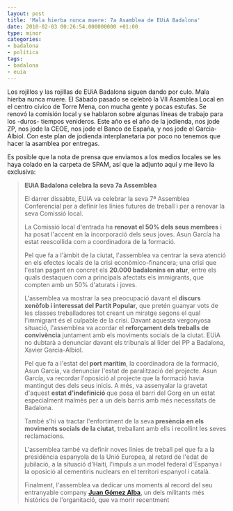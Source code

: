 ```yaml
---
layout: post
title: 'Mala hierba nunca muere: 7a Asamblea de EUiA Badalona'
date: 2010-02-03 00:26:54.000000000 +01:00
type: minor
categories:
- badalona
- política
tags:
- badalona
- euia
---
```

<p>Los rojillos y las rojillas de EUiA Badalona siguen dando por culo. Mala hierba nunca muere. El Sábado pasado se celebró la VII Asamblea Local en el centro cívico de Torre Mena, con mucha gente y pocas estufas. Se renovó la comisión local y se hablaron sobre algunas líneas de trabajo para los -duros- tiempos venideros. Este año es el año de la jodienda, nos jode ZP, nos jode la CEOE, nos jode el Banco de España, y nos jode el Garcia-Albiol. Con este plan de jodienda interplanetaria por poco no tenemos que hacer la asamblea por entregas.</p>
<p>Es posible que la nota de prensa que enviamos a los medios locales se les haya colado en la carpeta de SPAM, así que la adjunto aquí y me llevo la exclusiva:</p>
<blockquote><p><strong>EUiA Badalona celebra la seva 7a Assemblea</strong></p>
<p>El darrer dissabte, EUiA va celebrar la seva 7ª Assemblea Conferencial per a definir les línies futures de treball i per a renovar la seva Comissió local.</p>
<p>La Comissió local d'entrada ha <strong>renovat el 50% dels seus membres</strong> i ha posat l'accent en la incorporació dels seus joves. Asun García ha estat reescollida com a coordinadora de la formació.</p>
<p>Pel que fa a l'àmbit de la ciutat, l'assemblea va centrar la seva atenció en els efectes locals de la crisi econòmico-financera; una crisi que l'estan pagant en concret els <strong>20.000 badalonins en atur</strong>, entre els quals destaquen com a principals afectats els immigrants, que compten amb un 50% d'aturats i joves.</p>
<p>L'assemblea va mostrar la sea preocupació davant el <strong>discurs xenòfob i interessat del Partit Popular</strong>, que pretén guanyar vots de les classes treballadores tot creant un miratge segons el qual l'immigrant és el culpable de la crisi. Davant aquesta vergonyosa situació, l'assemblea va acordar el <strong>reforçament dels treballs de convivència</strong> juntament amb els moviments socials de la ciutat. EUiA no dubtarà a denunciar davant els tribunals al líder del PP a Badalona, Xavier Garcia-Albiol.</p>
<p>Pel que fa a l'estat del<strong> port marítim</strong>, la coordinadora de la formació, Asun García, va denunciar l'estat de paralització del projecte. Asun García, va recordar l'oposició al projecte que la formació havia mantingut des dels seus inicis. A més, va assenyalar la gravetat d'aquest <strong>estat d'indefinició </strong>que posa el barri del Gorg en un estat especialment malmès per a un dels barris amb més necessitats de Badalona.</p>
<p>També s'hi va tractar l'enfortiment de la seva<strong> presència en els moviments socials de la ciutat</strong>, treballant amb ells i recollint les seves reclamacions.</p>
<p>L'assemblea també va definir noves línies de treball pel que fa a la presidència espanyola de la Unió Europea, al retard de l'edat de jubilació, a la situació d'Haití, l'impuls a un model federal d'Espanya i la oposició al cementiris nuclears en el territori espanyol i català.</p>
<p>Finalment, l'assemblea va dedicar uns moments al record del seu entranyable company <a href="http://angelsmcastells.nireblog.com/post/2009/07/29/juan-gomez-alba-in-memoriam"><strong>Juan Gómez Alba</strong></a>, un dels militants més històrics de l'organitació, que va morir recentment</p></blockquote>
